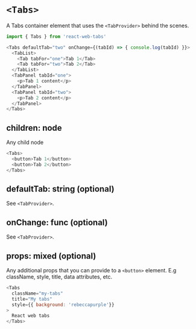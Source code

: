 # `<Tabs>`

A Tabs container element that uses the `<TabProvider>` behind the scenes.

```js
import { Tabs } from 'react-web-tabs'

<Tabs defaultTab="two" onChange={(tabId) => { console.log(tabId) }}>
  <TabList>
    <Tab tabFor="one">Tab 1</Tab>
    <Tab tabFor="two">Tab 2</Tab>
  </TabList>
  <TabPanel tabId="one">
    <p>Tab 1 content</p>
  </TabPanel>
  <TabPanel tabId="two">
    <p>Tab 2 content</p>
  </TabPanel>
</Tabs>
```

## children: node

Any child node

```js
<Tabs>
  <button>Tab 1</button>
  <button>Tab 2</button>
</Tabs>
```

## defaultTab: string (optional)

See `<TabProvider>`.

## onChange: func (optional)

See `<TabProvider>`.

## props: mixed (optional)

Any additional props that you can provide to a `<button>` element. E.g className, style, title, data attributes, etc.

```js
<Tabs
  className="my-tabs"
  title="My tabs"
  style={{ background: 'rebeccapurple'}}
>
  React web tabs
</Tabs>
```
